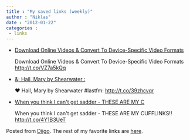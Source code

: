 ```yaml
---
title : "My saved links (weekly)"
author : "Niklas"
date : "2012-01-22"
categories : 
 - links
---
```


- [Download Online Videos & Convert To Device-Specific Video Formats](http://www.addictivetips.com/windows-tips/download-online-videos-convert-to-device-specific-video-formats/?utm_source=feedburner&utm_medium=twitter&utm_campaign=Feed%3A+Addictivetips+%28AddictiveTips%29)
    
    Download Online Videos & Convert To Device-Specific Video Formats http://t.co/VZ7a5kQq
    
- [&; Hail, Mary by Shearwater :](http://t.co/39zhcvqr)
    
    ♥ Hail, Mary by Shearwater #lastfm: http://t.co/39zhcvqr
    
    
- [When you think I can't get sadder - THESE ARE MY C](http://www.diigo.com/item/note/yyfb/t5eo)
    
    When you think I can't get sadder - THESE ARE MY CUFFLINKS!! http://t.co/4Y1B3UeT
    

Posted from [Diigo](http://www.diigo.com). The rest of my favorite links are [here](http://www.diigo.com/user/npivic).
